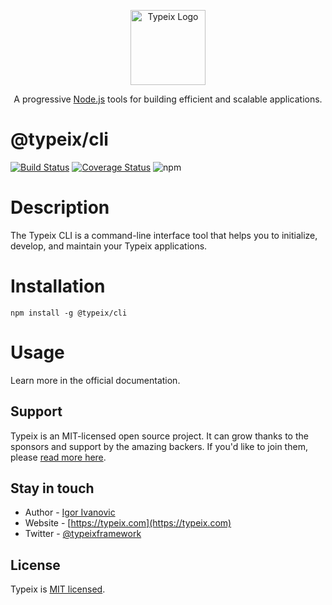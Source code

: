 <p align="center">
  <a href="https://typeix.com" target="blank">
    <img src="https://avatars.githubusercontent.com/u/38910665?s=200&v=4" width="120" alt="Typeix Logo" />
  </a>
</p>
<p align="center">
A progressive <a href="https://nodejs.org" target="_blank">Node.js</a>
tools for building efficient and scalable applications.
</p>

# @typeix/cli
[![Build Status][travis-img]][travis-url]
[![Coverage Status][coverage-img]][coverage-url]
![npm][npm-version-img]

# Description
The Typeix CLI is a command-line interface tool that helps you to initialize, develop, and maintain 
your Typeix applications.

# Installation
```shell
npm install -g @typeix/cli
```

# Usage
Learn more in the official documentation.

## Support
Typeix is an MIT-licensed open source project. It can grow thanks to the sponsors and support by the amazing backers. 
If you'd like to join them, please [read more here](https://docs.typeix.com/support).

## Stay in touch
* Author - [Igor Ivanovic](https://twitter.com/igorzg1987)
* Website - [https://typeix.com](https://typeix.com)
* Twitter - [@typeixframework](https://twitter.com/typeixframework)

## License

Typeix is [MIT licensed](LICENSE).

[travis-url]: https://circleci.com/gh/typeix/typeix
[travis-img]: https://img.shields.io/circleci/build/github/typeix/typeix/main
[npm-version-img]: https://img.shields.io/npm/v/@typeix/cli
[coverage-img]: https://coveralls.io/repos/github/typeix/cli/badge.svg?branch=master
[coverage-url]: https://coveralls.io/github/typeix/cli?branch=master
